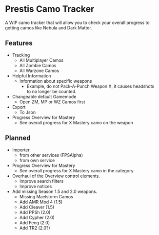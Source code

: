 # Prestis Camo Tracker
A WIP camo tracker that will allow you to check your overall progress to getting camos like Nebula and Dark Matter.

## Features
- Tracking
  - All Multiplayer Camos
  - All Zombie Camos
  - All Warzone Camos
- Helpful Information
  - Information about specific weapons
    - Example, do not Pack-A-Punch Weapon X, it causes headshots to no longer be counted.
- Changeable default Gamemode
  - Open ZM, MP or WZ Camos first
- Export
  - To Json
- Progress Overview for Mastery
  - See overall progress for X Mastery camo on the weapon

## Planned
- Importer
  - from other services (FPSAlpha)
  - from own service
- Progress Overview for Mastery
  - See overall progress for X Mastery camo in the category
- Overhaul of the Overview control elements.
  - Improve search filters
  - Improve notices
- Add missing Season 1.5 and 2.0 weapons.
  - Missing Maelstorm Camos
  - Add AMR Mod 4 (1.5)
  - Add Cleaver (1.5)
  - Add PPSh (2.0)
  - Add Cypher (2.0)
  - Add Feng (2.0)
  - Add TR2 (2.0?)
